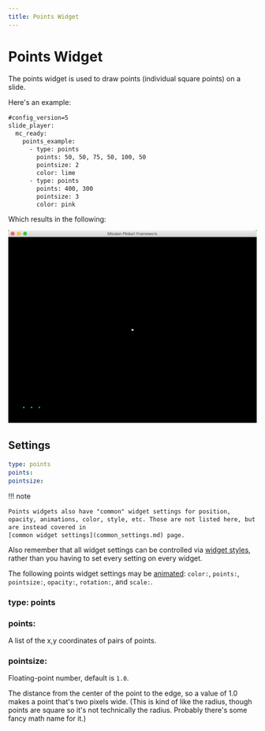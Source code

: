 ```yaml
---
title: Points Widget
---
```


# Points Widget


The points widget is used to draw points (individual square points) on a
slide.

Here's an example:

``` mpf-mc-config
#config_version=5
slide_player:
  mc_ready:
    points_example:
      - type: points
        points: 50, 50, 75, 50, 100, 50
        pointsize: 2
        color: lime
      - type: points
        points: 400, 300
        pointsize: 3
        color: pink
```

Which results in the following:

![image](/mc/images/points.png)

## Settings

``` yaml
type: points
points:
pointsize:
```

!!! note

    Points widgets also have "common" widget settings for position,
    opacity, animations, color, style, etc. Those are not listed here, but
    are instead covered in
    [common widget settings](common_settings.md) page.

Also remember that all widget settings can be controlled via
[widget styles](styles.md), rather than you having to set every setting on every
widget.

The following points widget settings may be
[animated](animation.md):
`color:`, `points:`, `pointsize:`, `opacity:`, `rotation:`, and
`scale:`.

### type: points

### points:

A list of the x,y coordinates of pairs of points.

### pointsize:

Floating-point number, default is `1.0`.

The distance from the center of the point to the edge, so a value of 1.0
makes a point that's two pixels wide. (This is kind of like the radius,
though points are square so it's not technically the radius. Probably
there's some fancy math name for it.)

